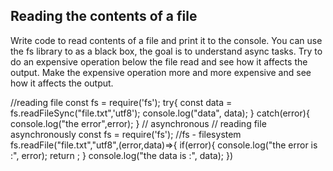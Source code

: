 ## Reading the contents of a file

Write code to read contents of a file and print it to the console. 
You can use the fs library to as a black box, the goal is to understand async tasks. 
Try to do an expensive operation below the file read and see how it affects the output. 
Make the expensive operation more and more expensive and see how it affects the output. 

//reading file 
const fs = require('fs');
try{
const data = fs.readFileSync("file.txt",'utf8');
  console.log("data", data);
}
catch(error){
  console.log("the error",error);
}
// asynchronous
// reading file asynchronously
const fs = require('fs');
//fs - filesystem
fs.readFile("file.txt","utf8",(error,data)=>{
  if(error){
    console.log("the error is :", error);
    return ;
  }
  console.log("the data is :", data);
})
